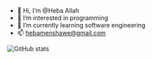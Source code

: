 - 👋 Hi, I’m @Heba Allah
- 👀 I’m interested in programming 
- 🌱 I’m currently learning software engineering 
- 📫 hebamenshawe@gmail.com

![GitHub stats](https://github-readme-stats.vercel.app/api?username=hebaallah&theme=dark&show_icons=true)

<!---
Hebaallah61/Hebaallah61 is a ✨ special ✨ repository because its `README.md` (this file) appears on your GitHub profile.
You can click the Preview link to take a look at your changes.
--->
